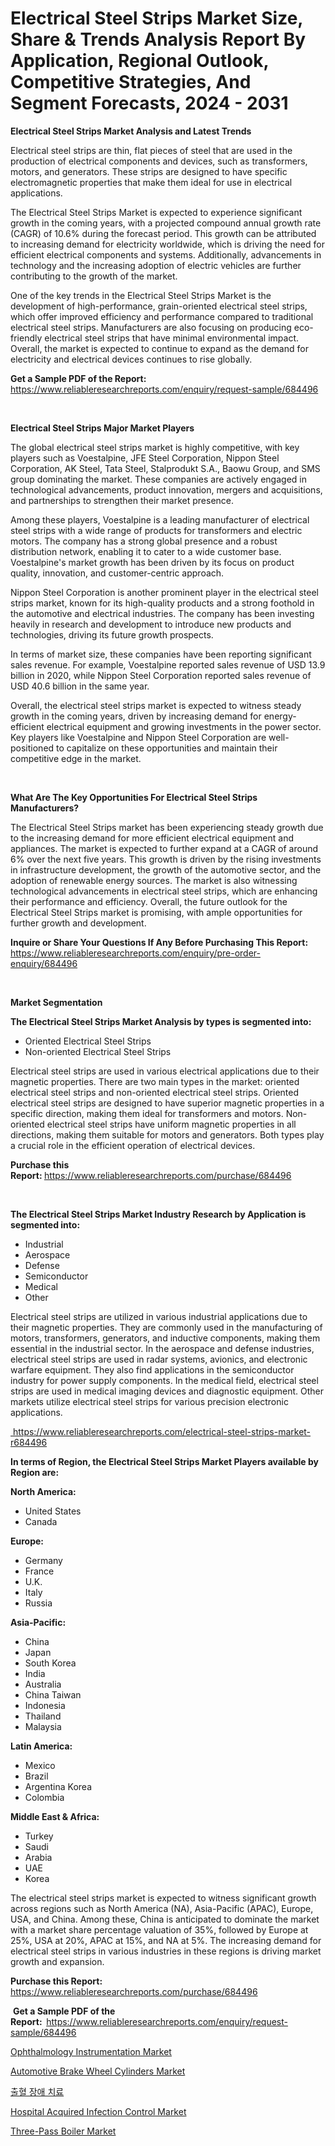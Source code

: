 <p><h1>Electrical Steel Strips Market Size, Share & Trends Analysis Report By Application, Regional Outlook, Competitive Strategies, And Segment Forecasts, 2024 - 2031</h1></p><p><strong>Electrical Steel Strips Market Analysis and Latest Trends</strong></p>
<p><p>Electrical steel strips are thin, flat pieces of steel that are used in the production of electrical components and devices, such as transformers, motors, and generators. These strips are designed to have specific electromagnetic properties that make them ideal for use in electrical applications. </p><p>The Electrical Steel Strips Market is expected to experience significant growth in the coming years, with a projected compound annual growth rate (CAGR) of 10.6% during the forecast period. This growth can be attributed to increasing demand for electricity worldwide, which is driving the need for efficient electrical components and systems. Additionally, advancements in technology and the increasing adoption of electric vehicles are further contributing to the growth of the market.</p><p>One of the key trends in the Electrical Steel Strips Market is the development of high-performance, grain-oriented electrical steel strips, which offer improved efficiency and performance compared to traditional electrical steel strips. Manufacturers are also focusing on producing eco-friendly electrical steel strips that have minimal environmental impact. Overall, the market is expected to continue to expand as the demand for electricity and electrical devices continues to rise globally.</p></p>
<p><strong>Get a Sample PDF of the Report:&nbsp;</strong> <a href="https://www.reliableresearchreports.com/enquiry/request-sample/684496">https://www.reliableresearchreports.com/enquiry/request-sample/684496</a></p>
<p>&nbsp;</p>
<p><strong>Electrical Steel Strips Major Market Players</strong></p>
<p><p>The global electrical steel strips market is highly competitive, with key players such as Voestalpine, JFE Steel Corporation, Nippon Steel Corporation, AK Steel, Tata Steel, Stalprodukt S.A., Baowu Group, and SMS group dominating the market. These companies are actively engaged in technological advancements, product innovation, mergers and acquisitions, and partnerships to strengthen their market presence.</p><p>Among these players, Voestalpine is a leading manufacturer of electrical steel strips with a wide range of products for transformers and electric motors. The company has a strong global presence and a robust distribution network, enabling it to cater to a wide customer base. Voestalpine's market growth has been driven by its focus on product quality, innovation, and customer-centric approach.</p><p>Nippon Steel Corporation is another prominent player in the electrical steel strips market, known for its high-quality products and a strong foothold in the automotive and electrical industries. The company has been investing heavily in research and development to introduce new products and technologies, driving its future growth prospects.</p><p>In terms of market size, these companies have been reporting significant sales revenue. For example, Voestalpine reported sales revenue of USD 13.9 billion in 2020, while Nippon Steel Corporation reported sales revenue of USD 40.6 billion in the same year.</p><p>Overall, the electrical steel strips market is expected to witness steady growth in the coming years, driven by increasing demand for energy-efficient electrical equipment and growing investments in the power sector. Key players like Voestalpine and Nippon Steel Corporation are well-positioned to capitalize on these opportunities and maintain their competitive edge in the market.</p></p>
<p>&nbsp;</p>
<p><strong>What Are The Key Opportunities For Electrical Steel Strips Manufacturers?</strong></p>
<p><p>The Electrical Steel Strips market has been experiencing steady growth due to the increasing demand for more efficient electrical equipment and appliances. The market is expected to further expand at a CAGR of around 6% over the next five years. This growth is driven by the rising investments in infrastructure development, the growth of the automotive sector, and the adoption of renewable energy sources. The market is also witnessing technological advancements in electrical steel strips, which are enhancing their performance and efficiency. Overall, the future outlook for the Electrical Steel Strips market is promising, with ample opportunities for further growth and development.</p></p>
<p><strong>Inquire or Share Your Questions If Any Before Purchasing This Report:</strong> <a href="https://www.reliableresearchreports.com/enquiry/pre-order-enquiry/684496">https://www.reliableresearchreports.com/enquiry/pre-order-enquiry/684496</a></p>
<p>&nbsp;</p>
<p><strong>Market Segmentation</strong></p>
<p><strong>The Electrical Steel Strips Market Analysis by types is segmented into:</strong></p>
<p><ul><li>Oriented Electrical Steel Strips</li><li>Non-oriented Electrical Steel Strips</li></ul></p>
<p><p>Electrical steel strips are used in various electrical applications due to their magnetic properties. There are two main types in the market: oriented electrical steel strips and non-oriented electrical steel strips. Oriented electrical steel strips are designed to have superior magnetic properties in a specific direction, making them ideal for transformers and motors. Non-oriented electrical steel strips have uniform magnetic properties in all directions, making them suitable for motors and generators. Both types play a crucial role in the efficient operation of electrical devices.</p></p>
<p><strong>Purchase this Report:&nbsp;</strong><a href="https://www.reliableresearchreports.com/purchase/684496">https://www.reliableresearchreports.com/purchase/684496</a></p>
<p>&nbsp;</p>
<p><strong>The Electrical Steel Strips Market Industry Research by Application is segmented into:</strong></p>
<p><ul><li>Industrial</li><li>Aerospace</li><li>Defense</li><li>Semiconductor</li><li>Medical</li><li>Other</li></ul></p>
<p><p>Electrical steel strips are utilized in various industrial applications due to their magnetic properties. They are commonly used in the manufacturing of motors, transformers, generators, and inductive components, making them essential in the industrial sector. In the aerospace and defense industries, electrical steel strips are used in radar systems, avionics, and electronic warfare equipment. They also find applications in the semiconductor industry for power supply components. In the medical field, electrical steel strips are used in medical imaging devices and diagnostic equipment. Other markets utilize electrical steel strips for various precision electronic applications.</p></p>
<p><a href="https://www.reliableresearchreports.com/electrical-steel-strips-market-r684496">&nbsp;https://www.reliableresearchreports.com/electrical-steel-strips-market-r684496</a></p>
<p><strong>In terms of Region, the Electrical Steel Strips Market Players available by Region are:</strong></p>
<p>
    <p> <strong> North America: </strong>
        <ul>
            <li>United States</li>
            <li>Canada</li>
        </ul>
        </p> 
    <p> <strong> Europe: </strong>
        <ul>
            <li>Germany</li>
            <li>France</li>
            <li>U.K.</li>
            <li>Italy</li>
            <li>Russia</li>
        </ul>
        </p> 
    <p> <strong> Asia-Pacific: </strong>
        <ul>
            <li>China</li>
            <li>Japan</li>
            <li>South Korea</li>
            <li>India</li>
            <li>Australia</li>
            <li>China Taiwan</li>
            <li>Indonesia</li>
            <li>Thailand</li>
            <li>Malaysia</li>
        </ul>
        </p> 
    <p> <strong> Latin America: </strong>
        <ul>
            <li>Mexico</li>
            <li>Brazil</li>
            <li>Argentina Korea</li>
            <li>Colombia</li>
        </ul>
        </p> 
    <p> <strong> Middle East & Africa: </strong>
        <ul>
            <li>Turkey</li>
            <li>Saudi</li>
            <li>Arabia</li>
            <li>UAE</li>
            <li>Korea</li>
        </ul>
    </p>
    </p>
<p><p>The electrical steel strips market is expected to witness significant growth across regions such as North America (NA), Asia-Pacific (APAC), Europe, USA, and China. Among these, China is anticipated to dominate the market with a market share percentage valuation of 35%, followed by Europe at 25%, USA at 20%, APAC at 15%, and NA at 5%. The increasing demand for electrical steel strips in various industries in these regions is driving market growth and expansion.</p></p>
<p><strong>Purchase this Report: </strong><a href="https://www.reliableresearchreports.com/purchase/684496">https://www.reliableresearchreports.com/purchase/684496</a></p>
<p>&nbsp;<strong>Get a Sample PDF of the Report:&nbsp;&nbsp;</strong><a href="https://www.reliableresearchreports.com/enquiry/request-sample/684496">https://www.reliableresearchreports.com/enquiry/request-sample/684496</a></p>
<p><strong></strong></p>
<p><p><a href="https://issuu.com/reportprime-2/docs/ophthalmology-instrumentation-market-size-2030.ppt">Ophthalmology Instrumentation Market</a></p><p><a href="https://github.com/sydneyHaley871/Market-Research-Report-List-1/blob/main/automotive-brake-wheel-cylinders-market.md">Automotive Brake Wheel Cylinders Market</a></p><p><a href="https://medium.com/@percyhagernes9778/%EC%B6%9C%ED%98%88-%EC%9E%A5%EC%95%A0-%EC%B9%98%EB%A3%8C-%EC%8B%9C%EC%9E%A5-%EA%B5%AD%EC%A0%9C-%EB%B0%8F-%EC%A7%80%EC%97%AD-%EB%B6%84%EC%84%9D-%EC%A7%80%EC%97%AD-%EA%B5%AD%EA%B0%80-%EC%88%98%EC%A4%80-%EB%B6%84%EC%84%9D-%EB%B0%8F-%EA%B2%BD%EC%9F%81-%ED%99%98%EA%B2%BD%EC%97%90-%EC%B4%88%EC%A0%90%EC%9D%84-%EB%A7%9E%EC%B6%98-0a7fc32c060d">출혈 장애 치료</a></p><p><a href="https://www.linkedin.com/pulse/global-hospital-acquired-infection-control-market-opportunities-4ii4c">Hospital Acquired Infection Control Market</a></p><p><a href="https://github.com/nyahMertz1928/Market-Research-Report-List-1/blob/main/three-pass-boiler-market.md">Three-Pass Boiler Market</a></p></p>